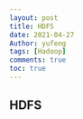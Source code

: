 ```yaml
---
layout: post
title: HDFS
date: 2021-04-27
Author: yufeng 
tags: [Hadoop]
comments: true
toc: true
---
```


## HDFS

